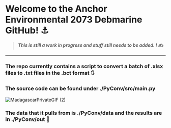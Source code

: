# __Welcome to the Anchor Environmental 2073 Debmarine GitHub!__ ⚓

> #### _This is still a work in progress and stuff still needs to be added. !_ ✍️

---

### The repo currently contains a script to convert a batch of .xlsx files to .txt files in the .bct format 🔃

### The source code can be found under ./PyConv/src/main.py 


![MadagascarPrivateGIF (2)](https://github.com/Anchor-Environmental/Amy---2073-Debmarine/assets/149476021/171af087-69a9-43b9-b71e-4e2fbf2d1016)


### The data that it pulls from is ./PyConv/data and the results are in ./PyConv/out 📂
